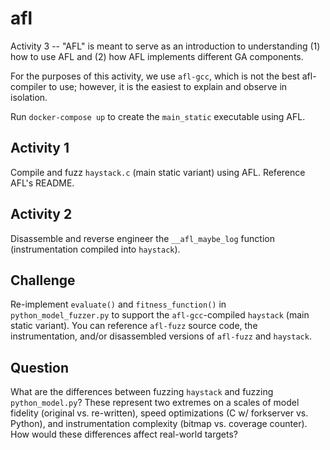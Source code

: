 # afl

Activity 3 -- "AFL" is meant to serve as an introduction to understanding (1) how to use AFL and (2) how AFL implements different GA components.

For the purposes of this activity, we use `afl-gcc`, which is not the best afl-compiler to use; however, it is the easiest to explain and observe in isolation.

Run `docker-compose up` to create the `main_static` executable using AFL.

## Activity 1

Compile and fuzz `haystack.c` (main static variant) using AFL. Reference AFL's README.

## Activity 2

Disassemble and reverse engineer the `__afl_maybe_log` function (instrumentation compiled into `haystack`).

## Challenge

Re-implement `evaluate()` and `fitness_function()` in `python_model_fuzzer.py` to support the `afl-gcc`-compiled `haystack` (main static variant). You can reference `afl-fuzz` source code, the instrumentation, and/or disassembled versions of `afl-fuzz` and `haystack`.

## Question

What are the differences between fuzzing `haystack` and fuzzing `python_model.py`? These represent two extremes on a scales of model fidelity (original vs. re-written), speed optimizations (C w/ forkserver vs. Python), and instrumentation complexity (bitmap vs. coverage counter). How would these differences affect real-world targets?
